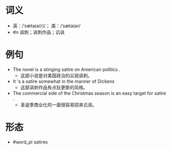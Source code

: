 # 词义
- 英：/ˈsætaɪə(r)/； 美：/ˈsætaɪər/
- #n 讽刺；讽刺作品；讥讽
# 例句
- The novel is a stinging satire on American politics .
	- 这部小说是对美国政治的尖锐讽刺。
- It 's a satire somewhat in the manner of Dickens
	- 这部讽刺作品有点狄更斯的风格。
- The commercial side of the Christmas season is an easy target for satire .
	- 圣诞季商业化的一面很容易招来讥讽。
# 形态
- #word_pl satires
